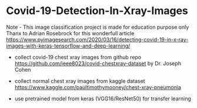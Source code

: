 # Covid-19-Detection-In-Xray-Images
Note - This image classification project is made for education purpose only
Thanx to Adrian Rosebrock for this wonderfull article https://www.pyimagesearch.com/2020/03/16/detecting-covid-19-in-x-ray-images-with-keras-tensorflow-and-deep-learning/

- collect covid-19 chest xray images from github repo https://github.com/ieee8023/covid-chestxray-dataset
  by Dr. Joseph Cohen

- collect normal chest xray images from kaggle dataset https://www.kaggle.com/paultimothymooney/chest-xray-pneumonia

- use pretrained model from keras (VGG16/ResNet50) for transfer learning
